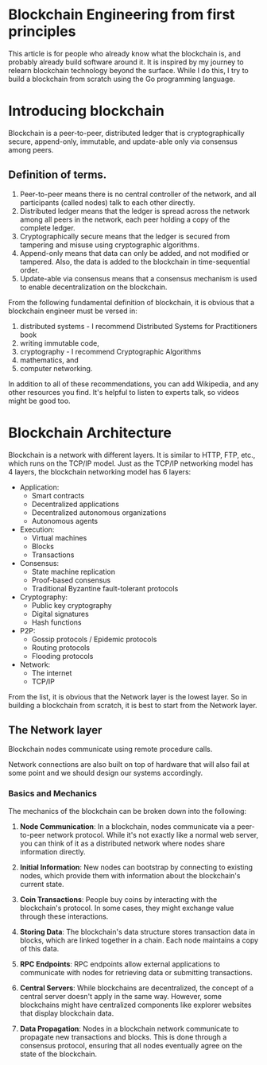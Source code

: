 # Blockchain Engineering from first principles
This article is for people who already know what the blockchain is, and probably already build software
around it. It is inspired by my journey to relearn blockchain technology beyond the surface. While I do
this, I try to build a blockchain from scratch using the Go programming language.

# Introducing blockchain
Blockchain is a peer-to-peer, distributed ledger that is cryptographically secure, append-only, immutable,
and update-able only via consensus among peers.
## Definition of terms.
1. Peer-to-peer means there is no central controller of the network, and all participants (called nodes)
talk to each other directly.
2. Distributed ledger means that the ledger is spread across the network among all peers in the network,
each peer holding a copy of the complete ledger.
3. Cryptographically secure means that the ledger is secured from tampering and misuse using
cryptographic algorithms.
4. Append-only means that data can only be added, and not modified or tampered. Also, the data
is added to the blockchain in time-sequential order.
5. Update-able via consensus means that a consensus mechanism is used to enable decentralization
on the blockchain.

From the following fundamental definition of blockchain, it is obvious that a blockchain
engineer must be versed in:
1. distributed systems - I recommend Distributed Systems for Practitioners book
2. writing immutable code, 
3. cryptography - I recommend Cryptographic Algorithms 
4. mathematics, and 
5. computer networking.

In addition to all of these recommendations, you can add Wikipedia, and any other resources you find.
It's helpful to listen to experts talk, so videos might be good too.

# Blockchain Architecture
Blockchain is a network with different layers. It is similar to HTTP, FTP, etc., which
runs on the TCP/IP model. Just as the TCP/IP networking model has 4 layers, the blockchain networking model
has 6 layers:
- Application:
  - Smart contracts
  - Decentralized applications
  - Decentralized autonomous organizations
  - Autonomous agents
- Execution:
  - Virtual machines
  - Blocks
  - Transactions
- Consensus:
  - State machine replication
  - Proof-based consensus
  - Traditional Byzantine fault-tolerant protocols
- Cryptography:
  - Public key cryptography
  - Digital signatures
  - Hash functions
- P2P:
  - Gossip protocols / Epidemic protocols
  - Routing protocols
  - Flooding protocols
- Network:
  - The internet
  - TCP/IP

From the list, it is obvious that the Network layer is the lowest layer. So in building a 
blockchain from scratch, it is best to start from the Network layer.

## The Network layer
Blockchain nodes communicate using remote procedure calls.

Network connections are also built on top of hardware that will also fail at some 
point and we should design our systems accordingly.

### Basics and Mechanics
The mechanics of the blockchain can be broken down into the following:

1. **Node Communication**: In a blockchain, nodes communicate via a peer-to-peer network protocol. While it's not exactly like a normal web server, you can think of it as a distributed network where nodes share information directly.

2. **Initial Information**: New nodes can bootstrap by connecting to existing nodes, which provide them with information about the blockchain's current state.

3. **Coin Transactions**: People buy coins by interacting with the blockchain's protocol. In some cases, they might exchange value through these interactions.

4. **Storing Data**: The blockchain's data structure stores transaction data in blocks, which are linked together in a chain. Each node maintains a copy of this data.

5. **RPC Endpoints**: RPC endpoints allow external applications to communicate with nodes for retrieving data or submitting transactions.

6. **Central Servers**: While blockchains are decentralized, the concept of a central server doesn't apply in the same way. However, some blockchains might have centralized components like explorer websites that display blockchain data.

7. **Data Propagation**: Nodes in a blockchain network communicate to propagate new transactions and blocks. This is done through a consensus protocol, ensuring that all nodes eventually agree on the state of the blockchain.

